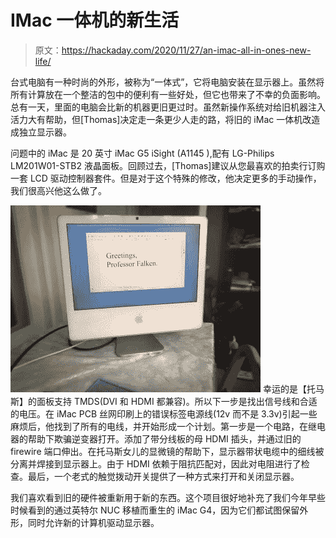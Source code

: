 # IMac 一体机的新生活

> 原文：<https://hackaday.com/2020/11/27/an-imac-all-in-ones-new-life/>

台式电脑有一种时尚的外形，被称为“一体式”，它将电脑安装在显示器上。虽然将所有计算放在一个整洁的包中的便利有一些好处，但它也带来了不幸的负面影响。总有一天，里面的电脑会比新的机器更旧更过时。虽然新操作系统对给旧机器注入活力大有帮助，但[Thomas]决定走一条更少人走的路，将旧的 iMac 一体机改造成独立显示器。

问题中的 iMac 是 20 英寸 iMac G5 iSight (A1145 ),配有 LG-Philips LM201W01-STB2 液晶面板。回顾过去，[Thomas]建议从您最喜欢的拍卖行订购一套 LCD 驱动控制器套件。但是对于这个特殊的修改，他决定更多的手动操作，我们很高兴他这么做了。

[![](img/243a93c023e99b882ec6b3708425d1d1.png)](https://hackaday.com/wp-content/uploads/2020/11/imac_hack_thumb.jpg) 幸运的是【托马斯】的面板支持 TMDS(DVI 和 HDMI 都兼容)。所以下一步是找出信号线和合适的电压。在 iMac PCB 丝网印刷上的错误标签电源线(12v 而不是 3.3v)引起一些麻烦后，他找到了所有的电线，并开始形成一个计划。第一步是一个电路，在继电器的帮助下欺骗逆变器打开。添加了带分线板的母 HDMI 插头，并通过旧的 firewire 端口伸出。在托马斯女儿的显微镜的帮助下，显示器带状电缆中的细线被分离并焊接到显示器上。由于 HDMI 依赖于阻抗匹配对，因此对电阻进行了检查。最后，一个老式的触觉拨动开关提供了一种方式来打开和关闭显示器。

我们喜欢看到旧的硬件被重新用于新的东西。这个项目很好地补充了我们今年早些时候看到的通过英特尔 NUC 移植而重生的 iMac G4，因为它们都试图保留外形，同时允许新的计算机驱动显示器。